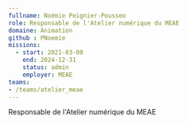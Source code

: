 ```yaml
---
fullname: Noémie Peignier-Pousseo
role: Responsable de l'Atelier numérique du MEAE
domaine: Animation
github : PNoemie 
missions:
  - start: 2021-03-08
    end: 2024-12-31
    status: admin
    employer: MEAE
teams:
- /teams/atelier_meae
---
```


Responsable de l'Atelier numérique du MEAE
